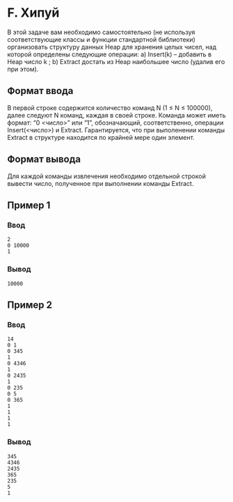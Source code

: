 # F. Хипуй

В этой задаче вам необходимо самостоятельно (не используя соответствующие классы и функции стандартной библиотеки)
организовать структуру данных Heap для хранения целых чисел, над которой определены следующие операции: a) Insert(k) –
добавить в Heap число k ; b) Extract достать из Heap наибольшее число (удалив его при этом).

## Формат ввода

В первой строке содержится количество команд N (1 ≤ N ≤ 100000), далее следуют N команд, каждая в своей строке. Команда
может иметь формат: “0 <число>” или “1”, обозначающий, соответственно, операции Insert(<число>) и Extract.
Гарантируется, что при выполенении команды Extract в структуре находится по крайней мере один элемент.

## Формат вывода

Для каждой команды извлечения необходимо отдельной строкой вывести число, полученное при выполнении команды Extract.

## Пример 1

### Ввод

    2
    0 10000
    1

### Вывод

    10000

## Пример 2

### Ввод

    14
    0 1
    0 345
    1
    0 4346
    1
    0 2435
    1
    0 235
    0 5
    0 365
    1
    1
    1
    1

### Вывод

    345
    4346
    2435
    365
    235
    5
    1